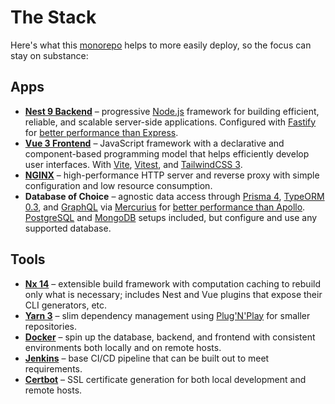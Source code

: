# The Stack

Here's what this [monorepo](https://nx.dev/guides/why-monorepos) helps to more easily deploy, so the focus can stay on substance:

## Apps

-   [**Nest 9 Backend**](https://nestjs.com) – progressive [Node.js](https://nodejs.org/en/) framework for building efficient, reliable, and scalable server-side applications. Configured with [Fastify](https://www.fastify.io) for [better performance than Express](../reference/benchmarks.md#nest).
-   [**Vue 3 Frontend**](https://vuejs.org) – JavaScript framework with a declarative and component-based programming model that helps efficiently develop user interfaces. With [Vite](https://vitejs.dev), [Vitest](https://vitest.dev), and [TailwindCSS 3](https://tailwindcss.com).
-   [**NGINX**](https://www.nginx.com/resources/wiki/) – high-performance HTTP server and reverse proxy with simple configuration and low resource consumption.
-   **Database of Choice** – agnostic data access through [Prisma 4](https://prisma.io), [TypeORM 0.3](https://typeorm.io), and [GraphQL](https://graphql.org) via [Mercurius](https://mercurius.dev) for [better performance than Apollo](../reference/benchmarks.md#mercurius-graphql). [PostgreSQL](https://www.postgresql.org) and [MongoDB](https://www.mongodb.com) setups included, but configure and use any supported database.

## Tools

-   [**Nx 14**](https://nx.dev) – extensible build framework with computation caching to rebuild only what is necessary; includes Nest and Vue plugins that expose their CLI generators, etc.
-   [**Yarn 3**](https://yarnpkg.com) – slim dependency management using [Plug'N'Play](https://yarnpkg.com/features/pnp) for smaller repositories.
-   [**Docker**](https://www.docker.com/get-started) – spin up the database, backend, and frontend with consistent environments both locally and on remote hosts.
-   [**Jenkins**](https://www.jenkins.io) – base CI/CD pipeline that can be built out to meet requirements.
-   [**Certbot**](https://certbot.eff.org) – SSL certificate generation for both local development and remote hosts.
